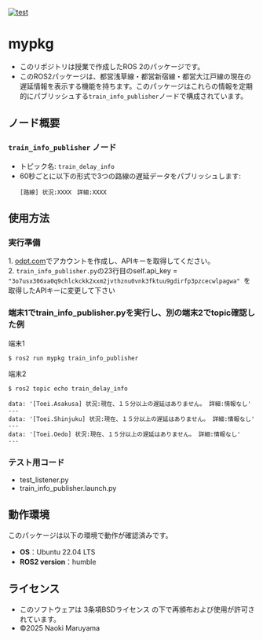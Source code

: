 [![test](https://github.com/NaokiMaruyama978/mypkg/actions/workflows/test.yml/badge.svg)](https://github.com/NaokiMaruyama978/mypkg/actions/workflows/test.yml)
# mypkg
- このリポジトリは授業で作成したROS 2のパッケージです。
- このROS2パッケージは、都営浅草線・都営新宿線・都営大江戸線の現在の遅延情報を表示する機能を持ちます。このパッケージはこれらの情報を定期的にパブリッシュする`train_info_publisher`ノードで構成されています。

## ノード概要
### `train_info_publisher` ノード
- トピック名: `train_delay_info`
- 60秒ごとに以下の形式で3つの路線の遅延データをパブリッシュします:
  ```
  [路線] 状況:XXXX　詳細:XXXX
  ```

## 使用方法
### 実行準備
1\. [odpt.com](https://developer.odpt.org/)でアカウントを作成し、APIキーを取得してください。   
2\. `train_info_publisher.py`の23行目のself.api_key = `"3o7usx306xa0q9chlckckk2xxm2jvthznu0vnk3fktuu9gdirfp3pzcecwlpagwa" `を取得したAPIキーに変更して下さい

### 端末1でtrain_info_publisher.pyを実行し、別の端末2でtopic確認した例
端末1
```
$ ros2 run mypkg train_info_publisher
```
端末2
```
$ ros2 topic echo train_delay_info
```
```
data: '[Toei.Asakusa] 状況:現在、１５分以上の遅延はありません。 詳細:情報なし'
---
data: '[Toei.Shinjuku] 状況:現在、１５分以上の遅延はありません。 詳細:情報なし'
---
data: '[Toei.Oedo] 状況:現在、１５分以上の遅延はありません。 詳細:情報なし'
---
```
### テスト用コード
- test_listener.py
- train_info_publisher.launch.py

## 動作環境
このパッケージは以下の環境で動作が確認済みです。
- **OS**：Ubuntu 22.04 LTS
- **ROS2 version**：humble
  
## ライセンス
- このソフトウェアは 3条項BSDライセンス の下で再頒布および使用が許可されています。
- ©2025 Naoki Maruyama
